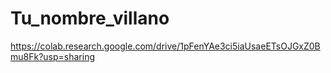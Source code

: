 # Tu_nombre_villano




https://colab.research.google.com/drive/1pFenYAe3ci5iaUsaeETsOJGxZ0Bmu8Fk?usp=sharing
